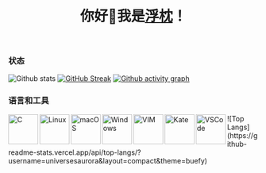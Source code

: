 <h1 align="center">你好🐲我是<a href="https://twitter.com/universesaurora">浮枕</a>！</h1>
<br />

### 状态
![Github stats](https://github-readme-stats.vercel.app/api?username=universesaurora&show_icons=true&theme=buefy)
[![GitHub Streak](https://github-readme-streak-stats.herokuapp.com/?user=universesaurora)](https://git.io/streak-stats)
[![Github activity graph](https://activity-graph.herokuapp.com/graph?username=universesaurora&theme=minimal)](https://github.com/ashutosh00710/github-readme-activity-graph)

### 语言和工具
<img align="left" alt="C" title="C Language" width="60px" src="https://cdn.worldvectorlogo.com/logos/c-1.svg" />

<img align="left" alt="Linux" title="Linux" width="60px" src="https://cdn.worldvectorlogo.com/logos/linux-tux.svg" />
<img align="left" alt="macOS" title="macOS" width="60px" src="https://upload.wikimedia.org/wikipedia/commons/2/22/MacOS_logo_%282017%29.svg" />
<img align="left" alt="Windows" title="Windows" width="60px" src="https://cdn.worldvectorlogo.com/logos/windows-98-whistler-logo.svg" />

<img align="left" alt="VIM" title="VIM" width="60px" src="https://cdn.worldvectorlogo.com/logos/vim.svg" />
<img align="left" alt="Kate" title="Kate" width="60px" src="https://upload.wikimedia.org/wikipedia/commons/f/ff/Sc-apps-kate-editor.svg" />
<img align="left" alt="VSCode" title="Visual Studio Code" width="60px" src="https://cdn.worldvectorlogo.com/logos/visual-studio-code-1.svg" />


<p align="left">![Top Langs](https://github-readme-stats.vercel.app/api/top-langs/?username=universesaurora&layout=compact&theme=buefy)</p>
